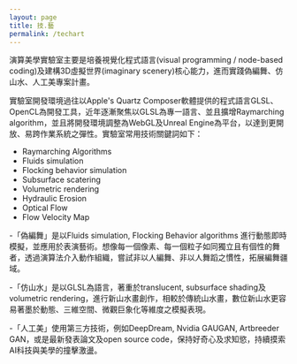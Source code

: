 ```yaml
---
layout: page
title: 技.藝
permalink: /techart
---
```


演算美學實驗室主要是培養視覺化程式語言(visual programming / node-based coding)及建構3D虛擬世界(imaginary scenery)核心能力，進而實踐偽編舞、仿山水、人工美專案計畫。

實驗室開發環境過往以Apple's Quartz Composer軟體提供的程式語言GLSL、OpenCL為開發工具，近年逐漸聚焦以GLSL為專一語言、並且擴增Raymarching algorithm，並且將開發環境調整為WebGL及Unreal Engine為平台，以達到更開放、易跨作業系統之彈性。實驗室常用技術關鍵詞如下：
+ Raymarching Algorithms
+ Fluids simulation
+ Flocking behavior simulation
+ Subsurface scatering
+ Volumetric rendering
+ Hydraulic Erosion
+ Optical Flow
+ Flow Velocity Map

-「偽編舞」是以Fluids simulation, Flocking Behavior algorithms 進行動態即時模擬，並應用於表演藝術。想像每一個像素、每一個粒子如同獨立且有個性的舞者，透過演算法介入動作組織，嘗試非以人編舞、非以人舞蹈之慣性，拓展編舞疆域。

-「仿山水」是以GLSL為語言，著重於translucent, subsurface shading及volumetric rendering，進行新山水畫創作，相較於傳統山水畫，數位新山水更容易著墨於動態、三維空間、微觀巨象化等維度之模擬表現。

-「人工美」使用第三方技術，例如DeepDream, Nvidia GAUGAN, Artbreeder GAN，或是最新發表論文及open source code，保持好奇心及求知慾，持續摸索AI科技與美學的撞擊激盪。


